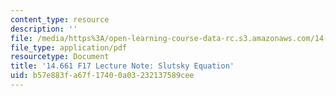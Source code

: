 ```yaml
---
content_type: resource
description: ''
file: /media/https%3A/open-learning-course-data-rc.s3.amazonaws.com/14-661-labor-economics-i-fall-2017/b57e883fa67f17400a03232137589cee_MIT14_661F17_lec_slutsky.pdf
file_type: application/pdf
resourcetype: Document
title: '14.661 F17 Lecture Note: Slutsky Equation'
uid: b57e883f-a67f-1740-0a03-232137589cee
---
```

